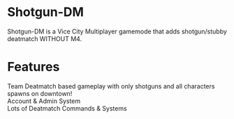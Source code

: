 # Shotgun-DM

Shotgun-DM is a Vice City Multiplayer gamemode that adds shotgun/stubby deatmatch WITHOUT M4.

# Features

Team Deatmatch based gameplay with only shotguns and all characters spawns on downtown!\
Account & Admin System\
Lots of Deatmatch Commands & Systems
